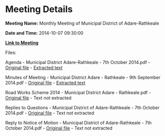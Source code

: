 # Meeting Details

**Meeting Name:** Monthly Meeting of Municipal District of Adare-Rathkeale

**Date and Time:** 2014-10-07 09:30:00

**[Link to Meeting](https://www.limerick.ie/council/whats-on/monthly-meeting-municipal-district-adare-rathkeale-12)**

Files: 

Agenda - Municipal District Adare-Rathkeale - 7th October 2014.pdf - [Original file](https://www.limerick.ie/sites/default/files/media/documents/2017-07/agenda_7th_october_2014.pdf) - [Extracted text](./Agenda%20-%20Municipal%20District%20Adare-Rathkeale%20-%207th%20October%202014.md)

Minutes of Meeting - Municipal District Adare - Rathkeale - 9th September 2014.pdf - [Original file](https://www.limerick.ie/sites/default/files/media/documents/2017-07/minutes_9th_september_2014.pdf) - [Extracted text](./Minutes%20of%20Meeting%20-%20Municipal%20District%20Adare%20-%20Rathkeale%20-%209th%20September%202014.md)

Road Works Scheme 2014 - Municipal District Adare - Rathkeale.pdf - [Original file](https://www.limerick.ie/sites/default/files/media/documents/2017-07/roads_programme_up-date.pdf) - Text not extracted

Replies to Questions - Municipal District of Adare-Rathkeale - 7th October 2014.pdf - [Original file](https://www.limerick.ie/sites/default/files/media/documents/2017-07/replies_to_questions_-_municipal_district_of_adare-rathkeale_-_7th_october_2014.pdf) - Text not extracted

Reply to Notice of Motion - Municipal District of Adare-Rathkeale - 7th October 2014.pdf - [Original file](https://www.limerick.ie/sites/default/files/media/documents/2017-07/reply_to_notice_of_motion_-_municipal_district_of_adare-rathkeale_-_7th_october_2014.pdf) - Text not extracted

